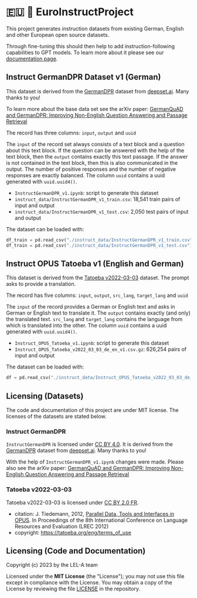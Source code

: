# 🇪🇺 💬 EuroInstructProject
This project generates instruction datasets from existing German,
English and other European open source datasets.

Through fine-tuning this should then help to add instruction-following capabilities
to GPT models. To learn more about it please see our
[documentation page](https://github.com/LEL-A/doc).

## Instruct GermanDPR Dataset v1 (German)
This dataset is derived from the [GermanDPR](https://www.deepset.ai/germanquad)
dataset from [deepset.ai](https://www.deepset.ai/).
Many thanks to you!

To learn more about the base data set see the arXiv paper:
[GermanQuAD and GermanDPR: Improving Non-English Question Answering and Passage Retrieval](https://arxiv.org/abs/2104.12741)

The record has three columns: `input`, `output` and `uuid`

The `input` of the record set always consists of a text block and a question about this text block.
If the question can be answered with the help of the text block,
then the `output` contains exactly this text passage.
If the answer is not contained in the text block,
then this is also communicated in the output.
The number of positive responses and the number of negative responses are exactly balanced.
The column `uuid` contains a uuid generated with `uuid.uuid4()`.

- `InstructGermanDPR_v1.ipynb`: script to generate this dataset
- `instruct_data/InstructGermanDPR_v1_train.csv`: 18,541 train pairs of input and output
- `instruct_data/InstructGermanDPR_v1_test.csv`: 2,050 test pairs of input and output

The dataset can be loaded with:
```python
df_train = pd.read_csv("./instruct_data/InstructGermanDPR_v1_train.csv")
df_train = pd.read_csv("./instruct_data/InstructGermanDPR_v1_test.csv")
```

## Instruct OPUS Tatoeba v1 (English and German)
This dataset is derived from the [Tatoeba v2022-03-03](https://opus.nlpl.eu/Tatoeba-v2022-03-03.php)
dataset. The prompt asks to provide a translation.

The record has five columns: `input`, `output`, `src_lang`, `target_lang` and `uuid`

The `input` of the record provides a German or English text and asks in German or English
text to translate it.
The `output` contains exactly (and only) the translated text.
`src_lang` and `target_lang` contains the language from which is translated into the other.
The column `uuid` contains a uuid generated with `uuid.uuid4()`.

- `Instruct_OPUS_Tatoeba_v1.ipynb`: script to generate this dataset
- `Instruct_OPUS_Tatoeba_v2022_03_03_de_en_v1.csv.gz`: 626,254 pairs of input and output

The dataset can be loaded with:
```python
df = pd.read_csv("./instruct_data/Instruct_OPUS_Tatoeba_v2022_03_03_de_en_v1.csv.gz")
```

## Licensing (Datasets)
The code and documentation of this project are under MIT license.
The licenses of the datasets are stated below.

### Instruct GermanDPR
`InstructGermanDPR` is licensed under [CC BY 4.0](https://creativecommons.org/licenses/by/4.0/).
It is derived from the [GermanDPR](https://www.deepset.ai/germanquad)
dataset from [deepset.ai](https://www.deepset.ai/).
Many thanks to you!

With the help of `InstructGermanDPR_v1.ipynb` changes were made.
Please also see the arXiv paper:
[GermanQuAD and GermanDPR: Improving Non-English Question Answering and Passage Retrieval](https://arxiv.org/abs/2104.12741)

### Tatoeba v2022-03-03
Tatoeba v2022-03-03 is licensed under [CC BY 2.0 FR](https://creativecommons.org/licenses/by/2.0/fr/).

- citation: J. Tiedemann, 2012, [Parallel Data, Tools and Interfaces in OPUS](https://opus.nlpl.eu/Tatoeba-v2022-03-03.php). In Proceedings of the 8th International Conference on Language Resources and Evaluation (LREC 2012)
- copyright: https://tatoeba.org/eng/terms_of_use

## Licensing (Code and Documentation)
Copyright (c) 2023 by the LEL-A team

Licensed under the **MIT License** (the "License"); you may not use this file except in compliance with the License.
You may obtain a copy of the License by reviewing the file
[LICENSE](https://raw.githubusercontent.com/LEL-A/EuroInstructProject/main/LICENSE) in the repository.
